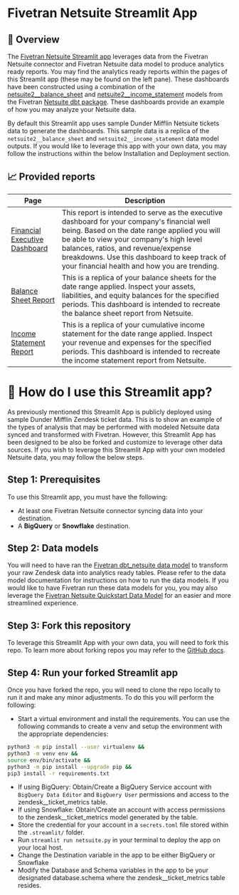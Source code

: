 # Fivetran Netsuite Streamlit App
## 📣 Overview

The [Fivetran Netsuite Streamlit app](https://fivetran-netsuite.streamlit.app/) leverages data from the Fivetran Netsuite connector and Fivetran Netsuite data model to produce analytics ready reports. You may find the analytics ready reports within the pages of this Streamlit app (these may be found on the left pane). These dashboards have been constructed using a combination of the [netsuite2__balance_sheet](https://fivetran.github.io/dbt_netsuite/#!/model/model.netsuite2.netsuite2__balance_sheet) and [netsuite2__income_statement](https://fivetran.github.io/dbt_netsuite/#!/model/model.netsuite2.netsuite2__income_statement) models from the Fivetran [Netsuite dbt package](https://github.com/fivetran/dbt_netsuite). These dashboards provide an example of how you may analyze your Netsuite data.

By default this Streamlit app uses sample Dunder Mifflin Netsuite tickets data to generate the dashboards. This sample data is a replica of the `netsuite2__balance_sheet` and `netsuite2__income_statement` data model outputs. If you would like to leverage this app with your own data, you may follow the instructions within the below Installation and Deployment section.

## 📈 Provided reports

| **Page** | **Description** |
|----------|-----------------|
| [Financial Executive Dashboard](https://fivetran-netsuite.streamlit.app/1_financial_executive_dashboard) | This report is intended to serve as the executive dashboard for your company's financial well being. Based on the date range applied you will be able to view your company's high level balances, ratios, and revenue/expense breakdowns. Use this dashboard to keep track of your financial health and how you are trending. |
| [Balance Sheet Report](https://fivetran-netsuite.streamlit.app/2_balance_sheet_report) | This is a replica of your balance sheets for the date range applied. Inspect your assets, liabilities, and equity balances for the specified periods. This dashboard is intended to recreate the balance sheet report from Netsuite. | 
| [Income Statement Report](https://fivetran-netsuite.streamlit.app/3_income_statement_report) | This is a replica of your cumulative income statement for the date range applied. Inspect your revenue and expenses for the specified periods. This dashboard is intended to recreate the income statement report from Netsuite. | 

# 🎯 How do I use this Streamlit app?
As previously mentioned this Streamlit App is publicly deployed using sample Dunder Mifflin Zendesk ticket data. This is to show an example of the types of analysis that may be performed with modeled Netsuite data synced and transformed with Fivetran. However, this Streamlit App has been designed to be also be forked and customize to leverage other data sources. If you wish to leverage this Streamlit App with your own modeled Netsuite data, you may follow the below steps.

## Step 1: Prerequisites
To use this Streamlit app, you must have the following:

- At least one Fivetran Netsuite connector syncing data into your destination.
- A **BigQuery** or **Snowflake** destination.

## Step 2: Data models
You will need to have ran the [Fivetran dbt_netsuite data model](https://github.com/fivetran/dbt_netsuite) to transform your raw Zendesk data into analytics ready tables. Please refer to the data model documentation for instructions on how to run the data models. If you would like to have Fivetran run these data models for you, you may also leverage the [Fivetran Netsuite Quickstart Data Model](https://fivetran.com/docs/transformations/quickstart) for an easier and more streamlined experience.

## Step 3: Fork this repository
To leverage this Streamlit App with your own data, you will need to fork this repo. To learn more about forking repos you may refer to the [GitHub docs](https://docs.github.com/en/get-started/quickstart/fork-a-repo).

## Step 4: Run your forked Streamlit app
Once you have forked the repo, you will need to clone the repo locally to run it and make any minor adjustments. To do this you will perform the following:
- Start a virtual environment and install the requirements. You can use the following commands to create a venv and setup the environment with the appropriate dependencies:
```zsh
python3 -m pip install --user virtualenv && 
python3 -m venv env && 
source env/bin/activate && 
python3 -m pip install --upgrade pip && 
pip3 install -r requirements.txt
```
- If using BigQuery: Obtain/Create a BigQuery Service account with `BigQuery Data Editor` and `BigQuery User` permissions and access to the zendesk__ticket_metrics table.
- If using Snowflake: Obtain/Create an account with access permissions to the zendesk__ticket_metrics model generated by the table.
- Store the credential for your account in a `secrets.toml` file stored within the `.streamlit/` folder.
- Run `streamlit run netsuite.py` in your terminal to deploy the app on your local host.
- Change the Destination variable in the app to be either BigQuery or Snowflake
- Modify the Database and Schema variables in the app to be your designated database.schema where the zendesk__ticket_metrics table resides.